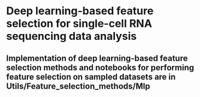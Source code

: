 # Deep learning-based feature selection for single-cell RNA sequencing data analysis

## Implementation of deep learning-based feature selection methods and notebooks for performing feature selection on sampled datasets are in Utils/Feature_selection_methods/Mlp

